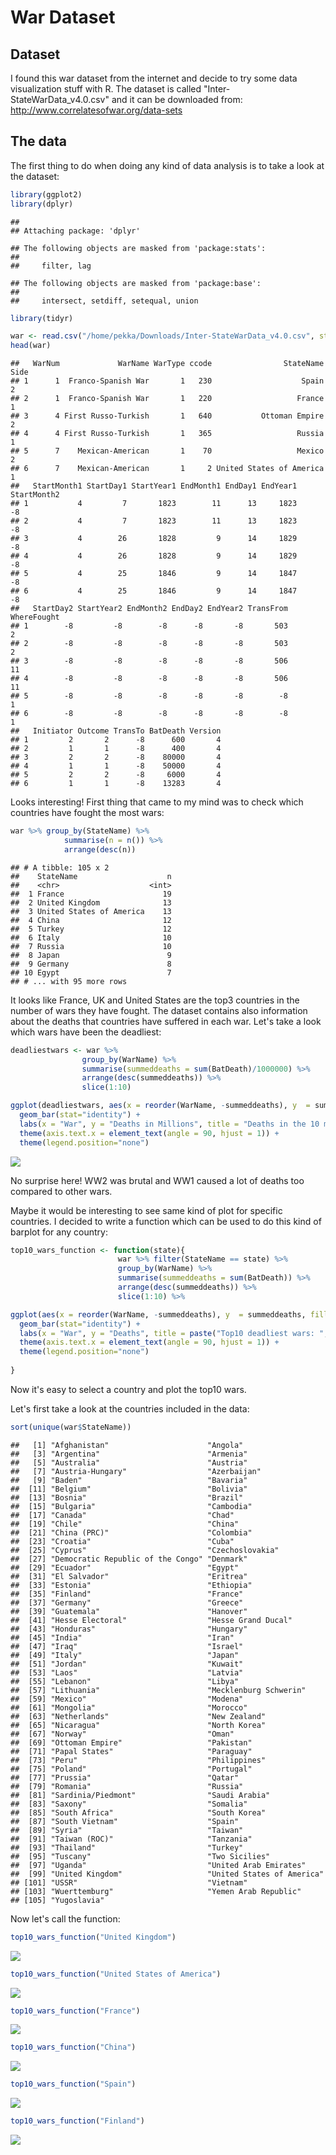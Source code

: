 War Dataset
================

Dataset
-------

I found this war dataset from the internet and decide to try some data visualization stuff with R. The dataset is called "Inter-StateWarData\_v4.0.csv" and it can be downloaded from: <http://www.correlatesofwar.org/data-sets>

The data
--------

The first thing to do when doing any kind of data analysis is to take a look at the dataset:

``` r
library(ggplot2)
library(dplyr)
```

    ## 
    ## Attaching package: 'dplyr'

    ## The following objects are masked from 'package:stats':
    ## 
    ##     filter, lag

    ## The following objects are masked from 'package:base':
    ## 
    ##     intersect, setdiff, setequal, union

``` r
library(tidyr)

war <- read.csv("/home/pekka/Downloads/Inter-StateWarData_v4.0.csv", stringsAsFactors = FALSE)
head(war)
```

    ##   WarNum             WarName WarType ccode                StateName Side
    ## 1      1  Franco-Spanish War       1   230                    Spain    2
    ## 2      1  Franco-Spanish War       1   220                   France    1
    ## 3      4 First Russo-Turkish       1   640           Ottoman Empire    2
    ## 4      4 First Russo-Turkish       1   365                   Russia    1
    ## 5      7    Mexican-American       1    70                   Mexico    2
    ## 6      7    Mexican-American       1     2 United States of America    1
    ##   StartMonth1 StartDay1 StartYear1 EndMonth1 EndDay1 EndYear1 StartMonth2
    ## 1           4         7       1823        11      13     1823          -8
    ## 2           4         7       1823        11      13     1823          -8
    ## 3           4        26       1828         9      14     1829          -8
    ## 4           4        26       1828         9      14     1829          -8
    ## 5           4        25       1846         9      14     1847          -8
    ## 6           4        25       1846         9      14     1847          -8
    ##   StartDay2 StartYear2 EndMonth2 EndDay2 EndYear2 TransFrom WhereFought
    ## 1        -8         -8        -8      -8       -8       503           2
    ## 2        -8         -8        -8      -8       -8       503           2
    ## 3        -8         -8        -8      -8       -8       506          11
    ## 4        -8         -8        -8      -8       -8       506          11
    ## 5        -8         -8        -8      -8       -8        -8           1
    ## 6        -8         -8        -8      -8       -8        -8           1
    ##   Initiator Outcome TransTo BatDeath Version
    ## 1         2       2      -8      600       4
    ## 2         1       1      -8      400       4
    ## 3         2       2      -8    80000       4
    ## 4         1       1      -8    50000       4
    ## 5         2       2      -8     6000       4
    ## 6         1       1      -8    13283       4

Looks interesting! First thing that came to my mind was to check which countries have fought the most wars:

``` r
war %>% group_by(StateName) %>%
            summarise(n = n()) %>%
            arrange(desc(n))
```

    ## # A tibble: 105 x 2
    ##    StateName                    n
    ##    <chr>                    <int>
    ##  1 France                      19
    ##  2 United Kingdom              13
    ##  3 United States of America    13
    ##  4 China                       12
    ##  5 Turkey                      12
    ##  6 Italy                       10
    ##  7 Russia                      10
    ##  8 Japan                        9
    ##  9 Germany                      8
    ## 10 Egypt                        7
    ## # ... with 95 more rows

It looks like France, UK and United States are the top3 countries in the number of wars they have fought. The dataset contains also information about the deaths that countries have suffered in each war. Let's take a look which wars have been the deadliest:

``` r
deadliestwars <- war %>%
                group_by(WarName) %>%
                summarise(summeddeaths = sum(BatDeath)/1000000) %>%
                arrange(desc(summeddeaths)) %>%
                slice(1:10)

ggplot(deadliestwars, aes(x = reorder(WarName, -summeddeaths), y  = summeddeaths, fill = WarName))+
  geom_bar(stat="identity") +
  labs(x = "War", y = "Deaths in Millions", title = "Deaths in the 10 most deadly wars in history") +
  theme(axis.text.x = element_text(angle = 90, hjust = 1)) +
  theme(legend.position="none")
```

![](wardata_files/figure-markdown_github/unnamed-chunk-2-1.png)

No surprise here! WW2 was brutal and WW1 caused a lot of deaths too compared to other wars.

Maybe it would be interesting to see same kind of plot for specific countries. I decided to write a function which can be used to do this kind of barplot for any country:

``` r
top10_wars_function <- function(state){
                        war %>% filter(StateName == state) %>%
                        group_by(WarName) %>%
                        summarise(summeddeaths = sum(BatDeath)) %>%
                        arrange(desc(summeddeaths)) %>%
                        slice(1:10) %>%

ggplot(aes(x = reorder(WarName, -summeddeaths), y  = summeddeaths, fill = WarName))+
  geom_bar(stat="identity") +
  labs(x = "War", y = "Deaths", title = paste("Top10 deadliest wars: ", state)) +
  theme(axis.text.x = element_text(angle = 90, hjust = 1)) +
  theme(legend.position="none")
  
}
```

Now it's easy to select a country and plot the top10 wars.

Let's first take a look at the countries included in the data:

``` r
sort(unique(war$StateName))
```

    ##   [1] "Afghanistan"                      "Angola"                          
    ##   [3] "Argentina"                        "Armenia"                         
    ##   [5] "Australia"                        "Austria"                         
    ##   [7] "Austria-Hungary"                  "Azerbaijan"                      
    ##   [9] "Baden"                            "Bavaria"                         
    ##  [11] "Belgium"                          "Bolivia"                         
    ##  [13] "Bosnia"                           "Brazil"                          
    ##  [15] "Bulgaria"                         "Cambodia"                        
    ##  [17] "Canada"                           "Chad"                            
    ##  [19] "Chile"                            "China"                           
    ##  [21] "China (PRC)"                      "Colombia"                        
    ##  [23] "Croatia"                          "Cuba"                            
    ##  [25] "Cyprus"                           "Czechoslovakia"                  
    ##  [27] "Democratic Republic of the Congo" "Denmark"                         
    ##  [29] "Ecuador"                          "Egypt"                           
    ##  [31] "El Salvador"                      "Eritrea"                         
    ##  [33] "Estonia"                          "Ethiopia"                        
    ##  [35] "Finland"                          "France"                          
    ##  [37] "Germany"                          "Greece"                          
    ##  [39] "Guatemala"                        "Hanover"                         
    ##  [41] "Hesse Electoral"                  "Hesse Grand Ducal"               
    ##  [43] "Honduras"                         "Hungary"                         
    ##  [45] "India"                            "Iran"                            
    ##  [47] "Iraq"                             "Israel"                          
    ##  [49] "Italy"                            "Japan"                           
    ##  [51] "Jordan"                           "Kuwait"                          
    ##  [53] "Laos"                             "Latvia"                          
    ##  [55] "Lebanon"                          "Libya"                           
    ##  [57] "Lithuania"                        "Mecklenburg Schwerin"            
    ##  [59] "Mexico"                           "Modena"                          
    ##  [61] "Mongolia"                         "Morocco"                         
    ##  [63] "Netherlands"                      "New Zealand"                     
    ##  [65] "Nicaragua"                        "North Korea"                     
    ##  [67] "Norway"                           "Oman"                            
    ##  [69] "Ottoman Empire"                   "Pakistan"                        
    ##  [71] "Papal States"                     "Paraguay"                        
    ##  [73] "Peru"                             "Philippines"                     
    ##  [75] "Poland"                           "Portugal"                        
    ##  [77] "Prussia"                          "Qatar"                           
    ##  [79] "Romania"                          "Russia"                          
    ##  [81] "Sardinia/Piedmont"                "Saudi Arabia"                    
    ##  [83] "Saxony"                           "Somalia"                         
    ##  [85] "South Africa"                     "South Korea"                     
    ##  [87] "South Vietnam"                    "Spain"                           
    ##  [89] "Syria"                            "Taiwan"                          
    ##  [91] "Taiwan (ROC)"                     "Tanzania"                        
    ##  [93] "Thailand"                         "Turkey"                          
    ##  [95] "Tuscany"                          "Two Sicilies"                    
    ##  [97] "Uganda"                           "United Arab Emirates"            
    ##  [99] "United Kingdom"                   "United States of America"        
    ## [101] "USSR"                             "Vietnam"                         
    ## [103] "Wuerttemburg"                     "Yemen Arab Republic"             
    ## [105] "Yugoslavia"

Now let's call the function:

``` r
top10_wars_function("United Kingdom")
```

![](wardata_files/figure-markdown_github/unnamed-chunk-5-1.png)

``` r
top10_wars_function("United States of America")
```

![](wardata_files/figure-markdown_github/unnamed-chunk-5-2.png)

``` r
top10_wars_function("France")
```

![](wardata_files/figure-markdown_github/unnamed-chunk-5-3.png)

``` r
top10_wars_function("China")
```

![](wardata_files/figure-markdown_github/unnamed-chunk-5-4.png)

``` r
top10_wars_function("Spain")
```

![](wardata_files/figure-markdown_github/unnamed-chunk-5-5.png)

``` r
top10_wars_function("Finland")
```

![](wardata_files/figure-markdown_github/unnamed-chunk-5-6.png)
